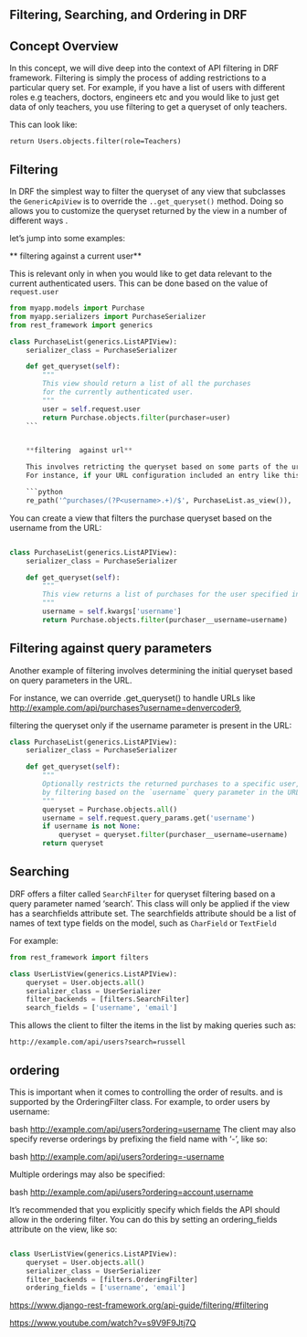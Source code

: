 ## Filtering, Searching, and Ordering in DRF
## Concept Overview
In this concept, we will dive deep into the context of API filtering in DRF framework. Filtering is simply the process of adding restrictions to a particular query set. For example, if you have a list of users with different roles e.g teachers, doctors, engineers etc and you would like to just get data of only teachers, you use filtering to get a queryset of only teachers.

This can look like:

`return Users.objects.filter(role=Teachers)`


## Filtering
In DRF the simplest way to filter the queryset of any view that subclasses the `GenericApiView` is to override the `..get_queryset()` method. Doing so allows you to customize the queryset returned by the view in a number of different ways .

let’s jump into some examples:

** filtering against a current user**

This is relevant only in when you would like to get data relevant to the current authenticated users. This can be done based on the value of `request.user`

```python
from myapp.models import Purchase
from myapp.serializers import PurchaseSerializer
from rest_framework import generics

class PurchaseList(generics.ListAPIView):
    serializer_class = PurchaseSerializer

    def get_queryset(self):
        """
        This view should return a list of all the purchases
        for the currently authenticated user.
        """
        user = self.request.user
        return Purchase.objects.filter(purchaser=user)
    ```


    **filtering  against url**

    This involves retricting the queryset based on some parts of the url. 
    For instance, if your URL configuration included an entry like this: 

    ```python 
    re_path('^purchases/(?P<username>.+)/$', PurchaseList.as_view()),

```
You can create a view that filters the purchase queryset based on the username from the URL:

```python

class PurchaseList(generics.ListAPIView):
    serializer_class = PurchaseSerializer

    def get_queryset(self):
        """
        This view returns a list of purchases for the user specified in the URL.
        """
        username = self.kwargs['username']
        return Purchase.objects.filter(purchaser__username=username)
```
## Filtering against query parameters

Another example of filtering involves determining the initial queryset based on query parameters in the URL.

For instance, we can override .get_queryset() to handle URLs like http://example.com/api/purchases?username=denvercoder9,

filtering the queryset only if the username parameter is present in the URL:

```python
class PurchaseList(generics.ListAPIView):
    serializer_class = PurchaseSerializer

    def get_queryset(self):
        """
        Optionally restricts the returned purchases to a specific user,
        by filtering based on the `username` query parameter in the URL.
        """
        queryset = Purchase.objects.all()
        username = self.request.query_params.get('username')
        if username is not None:
            queryset = queryset.filter(purchaser__username=username)
        return queryset


```
## Searching
DRF offers a filter called `SearchFilter` for queryset filtering based on a query parameter named ‘search’. This class will only be applied if the view has a searchfields attribute set. The searchfields attribute should be a list of names of text type fields on the model, such as `CharField` or `TextField`

For example:
```python
from rest_framework import filters

class UserListView(generics.ListAPIView):
    queryset = User.objects.all()
    serializer_class = UserSerializer
    filter_backends = [filters.SearchFilter]
    search_fields = ['username', 'email']


```
This allows the client to filter the items in the list by making queries such as:

`http://example.com/api/users?search=russell`

## ordering
This is important when it comes to controlling the order of results. and is supported by the OrderingFilter class. For example, to order users by username:

bash http://example.com/api/users?ordering=username The client may also specify reverse orderings by prefixing the field name with ‘-’, like so:

bash http://example.com/api/users?ordering=-username

Multiple orderings may also be specified:

bash http://example.com/api/users?ordering=account,username

It’s recommended that you explicitly specify which fields the API should allow in the ordering filter. You can do this by setting an ordering_fields attribute on the view, like so:

```python

class UserListView(generics.ListAPIView):
    queryset = User.objects.all()
    serializer_class = UserSerializer
    filter_backends = [filters.OrderingFilter]
    ordering_fields = ['username', 'email']

```
https://www.django-rest-framework.org/api-guide/filtering/#filtering


https://www.youtube.com/watch?v=s9V9F9Jtj7Q